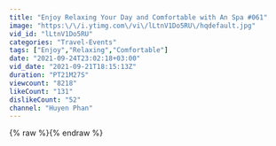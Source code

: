 ```yaml
---
title: "Enjoy Relaxing Your Day and Comfortable with An Spa #061"
image: "https:\/\/i.ytimg.com\/vi\/lLtnV1Do5RU\/hqdefault.jpg"
vid_id: "lLtnV1Do5RU"
categories: "Travel-Events"
tags: ["Enjoy","Relaxing","Comfortable"]
date: "2021-09-24T23:02:18+03:00"
vid_date: "2021-09-21T18:15:13Z"
duration: "PT21M27S"
viewcount: "8218"
likeCount: "131"
dislikeCount: "52"
channel: "Huyen Phan"
---
```

{% raw %}{% endraw %}
